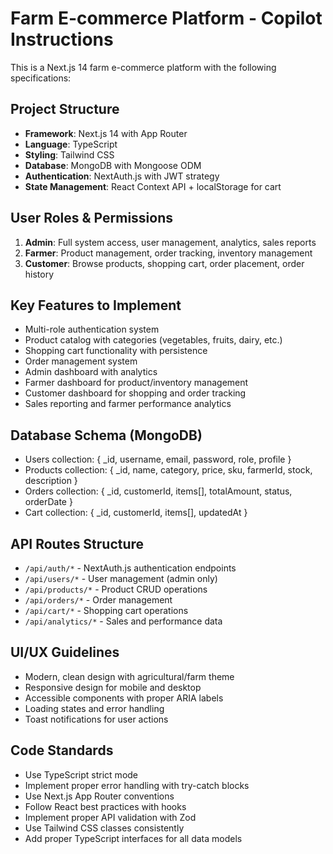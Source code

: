 <!-- Use this file to provide workspace-specific custom instructions to Copilot. For more details, visit https://code.visualstudio.com/docs/copilot/copilot-customization#_use-a-githubcopilotinstructionsmd-file -->

# Farm E-commerce Platform - Copilot Instructions

This is a Next.js 14 farm e-commerce platform with the following specifications:

## Project Structure
- **Framework**: Next.js 14 with App Router
- **Language**: TypeScript
- **Styling**: Tailwind CSS
- **Database**: MongoDB with Mongoose ODM
- **Authentication**: NextAuth.js with JWT strategy
- **State Management**: React Context API + localStorage for cart

## User Roles & Permissions
1. **Admin**: Full system access, user management, analytics, sales reports
2. **Farmer**: Product management, order tracking, inventory management
3. **Customer**: Browse products, shopping cart, order placement, order history

## Key Features to Implement
- Multi-role authentication system
- Product catalog with categories (vegetables, fruits, dairy, etc.)
- Shopping cart functionality with persistence
- Order management system
- Admin dashboard with analytics
- Farmer dashboard for product/inventory management
- Customer dashboard for shopping and order tracking
- Sales reporting and farmer performance analytics

## Database Schema (MongoDB)
- Users collection: { _id, username, email, password, role, profile }
- Products collection: { _id, name, category, price, sku, farmerId, stock, description }
- Orders collection: { _id, customerId, items[], totalAmount, status, orderDate }
- Cart collection: { _id, customerId, items[], updatedAt }

## API Routes Structure
- `/api/auth/*` - NextAuth.js authentication endpoints
- `/api/users/*` - User management (admin only)
- `/api/products/*` - Product CRUD operations
- `/api/orders/*` - Order management
- `/api/cart/*` - Shopping cart operations
- `/api/analytics/*` - Sales and performance data

## UI/UX Guidelines
- Modern, clean design with agricultural/farm theme
- Responsive design for mobile and desktop
- Accessible components with proper ARIA labels
- Loading states and error handling
- Toast notifications for user actions

## Code Standards
- Use TypeScript strict mode
- Implement proper error handling with try-catch blocks
- Use Next.js App Router conventions
- Follow React best practices with hooks
- Implement proper API validation with Zod
- Use Tailwind CSS classes consistently
- Add proper TypeScript interfaces for all data models
